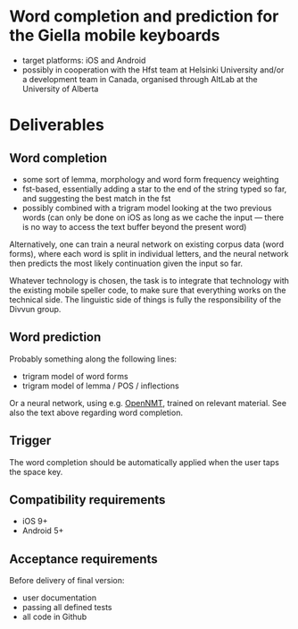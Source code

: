
# Word completion and prediction for the Giella mobile keyboards

* target platforms: iOS and Android
* possibly in cooperation with the Hfst team at Helsinki University and/or a development team in Canada, organised through AltLab at the University of Alberta

# Deliverables

## Word completion

* some sort of lemma, morphology and word form frequency weighting
* fst-based, essentially adding a star to the end of the string typed so far, and suggesting the best match in the fst
* possibly combined with a trigram model looking at the two previous words (can only be done on iOS as long as we cache the input — there is no way to access the text buffer beyond the present word)

Alternatively, one can train a neural network on existing corpus data (word forms), where each word is split in individual letters, and the neural network then predicts the most likely continuation given the input so far.

Whatever technology is chosen, the task is to integrate that technology with the existing mobile speller code, to make sure that everything works on the technical side. The linguistic side of things is fully the responsibility of the Divvun group.

## Word prediction

Probably something along the following lines:

* trigram model of word forms
* trigram model of lemma / POS / inflections

Or a neural network, using e.g. [OpenNMT](http://opennmt.net/), trained on relevant material. See also the text above regarding word completion.

## Trigger

The word completion should be automatically applied when the user taps the space key.

## Compatibility requirements

* iOS 9+
* Android 5+

## Acceptance requirements

Before delivery of final version:

* user documentation
* passing all defined tests
* all code in Github
